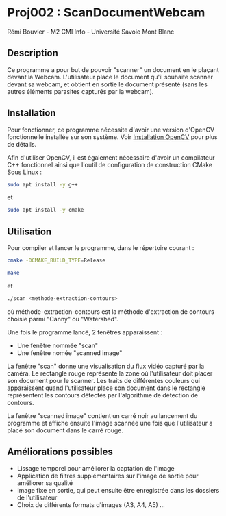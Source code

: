 # Proj002 : ScanDocumentWebcam

Rémi Bouvier - M2 CMI Info - Université Savoie Mont Blanc

## Description

Ce programme a pour but de pouvoir "scanner" un document en le plaçant devant la Webcam.
L'utilisateur place le document qu'il souhaite scanner devant sa webcam, et obtient en sortie le document présenté (sans les autres éléments parasites capturés par la webcam).

## Installation

Pour fonctionner, ce programme nécessite d'avoir une version d'OpenCV fonctionnelle installée sur son système.
Voir  [Installation OpenCV](https://docs.opencv.org/4.x/df/d65/tutorial_table_of_content_introduction.html) pour plus de détails.

Afin d'utiliser OpenCV, il est également nécessaire d'avoir un compilateur C++ fonctionnel ainsi que l'outil de configuration de construction CMake
Sous Linux :
```bash
sudo apt install -y g++
```
et
```bash
sudo apt install -y cmake
```

## Utilisation

Pour compiler et lancer le programme, dans le répertoire courant :
```bash
cmake -DCMAKE_BUILD_TYPE=Release
```
```bash
make
```
et 
```bash
./scan <methode-extraction-contours>
```
où méthode-extraction-contours est la méthode d'extraction de contours choisie parmi "Canny" ou "Watershed".

Une fois le programme lancé, 2 fenêtres apparaissent :
- Une fenêtre nommée "scan"
- Une fenêtre nomée "scanned image"

La fenêtre "scan" donne une visualisation du flux vidéo capturé par la caméra.
Le rectangle rouge représente la zone où l'utilisateur doit placer son document pour le scanner.
Les traits de différentes couleurs qui apparaissent quand l'utilisateur place son document dans le rectangle représentent les contours détectés par l'algorithme de détection de contours.

La fenêtre "scanned image" contient un carré noir au lancement du programme et affiche ensuite l'image scannée une fois que l'utilisateur a placé son document dans le carré rouge.

## Améliorations possibles

- Lissage temporel pour améliorer la captation de l'image
- Application de filtres supplémentaires sur l'image de sortie pour améliorer sa qualité
- Image fixe en sortie, qui peut ensuite être enregistrée dans les dossiers de l'utilisateur
- Choix de différents formats d'images (A3, A4, A5)
...
